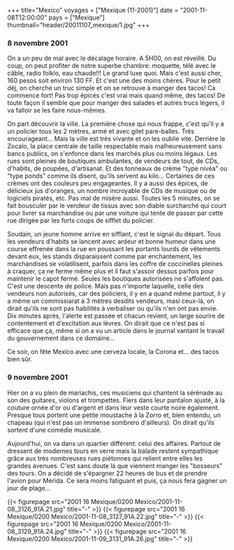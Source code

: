 +++
title="Mexico"
voyages = ["Mexique (11-2001)"]
date = "2001-11-08T12:00:00"
pays = ["Mexique"]
thumbnail="header/20011107_mexique/1.jpg"
+++
### 8 novembre 2001

On a un peu de mal avec le décalage horaire. A 5H00, on est réveillé. Du coup, 
on peut profiter de notre superbe chambre: moquette, télé avec le câble, radio 
folklo, eau chaude!!! Le grand luxe quoi. Mais c'est aussi cher, 160 pesos soit 
environ 130 FF. Et c'est une des moins chères. Pour le petit déj, on cherche 
un truc simple et on se retrouve à manger des tacos! Ca commence fort! Pas trop 
épicés c'est vrai mais quand même, des tacos! De toute façon il semble que pour 
manger des salades et autres trucs légers, il va falloir se les faire nous-mêmes.

On part découvrir la ville. La première chose qui nous frappe, c'est qu'il 
y a un policier tous les 2 mètres, armé et avec gilet pare-balles. Très encourageant... 
Mais la ville est très vivante et on les oublie vite. Derrière le Zocalo, la 
place centrale de taille respectable mais malheureusement sans bancs publics, 
on s'enfonce dans les marchés plus ou moins légaux. Les rues sont pleines de 
boutiques ambulantes, de vendeurs de tout, de CDs, d'habits, de poupées, d'artisanat. 
Et des tonneaux de crème "type nivéa" ou "type ponds" comme ils disent, qu'ils 
servent au kilo... Certaines de ces crèmes ont des couleurs peu engageantes. 
Il y a aussi des épices, de délicieux jus d'oranges, un nombre incroyable de 
CDs de musique ou de logiciels piratés, etc. Pas mal de misère aussi. Toutes 
les 5 minutes, on se fait bousculer par le vendeur de tissus avec son diable 
surcharché qui court pour livrer sa marchandise ou par une voiture qui tente 
de passer par cette rue dirigée par les forts coups de sifflet du policier.

Soudain, un jeune homme arrive en sifflant, c'est le signal du départ. Tous 
les vendeurs d'habits se lancent avec ardeur et bonne humeur dans une course 
effrenée dans la rue en poussant les portants lourds de vêtements devant eux, 
les stands disparaissent comme par enchantement, les marchandises se volatilisent, 
parfois dans les coffre de coccinelles pleines à craquer, ça ne ferme même plus 
et il faut s'assoir dessus parfois pour maintenir le capot fermé. Seules les 
boutiques autorisées ne s'affolent pas. C'est une descente de police. Mais pas 
n'importe laquelle, celle des vendeurs non autorisés, car des policiers, il 
y en a quand même partout, il y a même un commissiarat à 3 mètres desdits vendeurs, 
masi ceux-là, on dirait qu'ils ne sont pas habilités à verbaliser ou qu'ils 
n'en ont pas envie. Dix minutes après, l'alerte est passée et chacun revient, 
un large sourire de contentement et d'excitation aux lèvres. On dirait que ce 
n'est pas si efficace que ça, même si on a vu un article dans le journal vantant 
le travail du gouvernement dans ce domaine... 

Ce soir, on fête Mexico avec une cerveza locale, la Corona et... des tacos 
bien sûr.

### 9 novembre 2001

Hier on a vu plein de mariachis, ces musiciens qui chantent la sérénade au 
son des guitares, violons et trompettes. Fiers dans leur pantalon ajusté, à 
la couture ornée d'or ou d'argent et dans leur veste courte noire également. 
Presque tous portent une petite moustache à la Zorro et, bien entendu, un chapeau 
(qui n'est pas un immense sombrero d'ailleurs). On dirait qu'ils sortent d'une 
comédie musicale. 

Aujourd'hui, on va dans un quartier différent: celui des affaires. Partout 
de dressent de modernes tours en verre mais la balade restent sympathique grâce 
aux très nombreuses rues piétonnes qui relient entre elles les grandes avenues. 
C'est sans doute là que viennent manger les "bosseurs" des tours. On a décidé 
de s'épargner 22 heures de bus et de prendre l'avion pour Mérida. Ce sera moins 
fatiguant et puis, ça nous fera gagner un jour de plage...


<div id="TOTO">{{< figurepage src="2001 16 Mexique/0200 Mexico/2001-11-08_3126_91A.21.jpg" title="-"  >}}
{{< figurepage src="2001 16 Mexique/0200 Mexico/2001-11-08_3127_91A.22.jpg" title="-"  >}}
{{< figurepage src="2001 16 Mexique/0200 Mexico/2001-11-08_3129_91A.24.jpg" title="-"  >}}
{{< figurepage src="2001 16 Mexique/0200 Mexico/2001-11-09_3131_91A.26.jpg" title="-"  >}}
</DIV>

